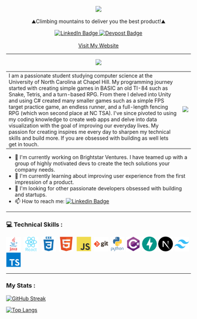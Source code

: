 <div id="header" align="center">
  <img src="https://media3.giphy.com/media/v1.Y2lkPTc5MGI3NjExMW02Z3ptM3dodXhuYXV2cGx5NWdvaHFnN2t0bzJzOGlscWNudHA4biZlcD12MV9pbnRlcm5hbF9naWZfYnlfaWQmY3Q9Zw/QWShJYsXPeCSasM0Hb/giphy.gif" width="200"/>
  <p>⛰️Climbing mountains to deliver you the best product!⛰️</p>
</div>

<div id="badges" align="center">
  <a href="https://www.linkedin.com/in/nathan-santiago/">
      <img src="https://img.shields.io/badge/LinkedIn-blue?style=for-the-badge&logo=linkedin&logoColor=white" alt="LinkedIn Badge"/>
  </a>
  <a href="https://devpost.com/santiagonathan9254?ref_content=user-portfolio&ref_feature=portfolio&ref_medium=global-nav">
    <img src="https://img.shields.io/badge/Devpost-purple?style=for-the-badge&logo=devpost&logoColor=white" alt="Devpost Badge"/>
  </a>
  <br>
  <img src="https://komarev.com/ghpvc/?username=nathansantiago&style=flat-square&color=blue" alt=""/>
  <br>
  <a href="https://santiagonathan.com" target="_blank"> Visit My Website</a>
</div>

---

<div align="center"> <img src="https://github.com/BrunnerLivio/brunnerlivio/blob/master/images/welcome.png?raw=true" max-width="100%"/> </div>

<table>
  <tr>
    <td>
      I am a passionate student studying computer science at the University of North Carolina at Chapel Hill. My programming journey started with creating simple games in BASIC an old TI-84 such as Snake, Tetris, and a turn-based RPG. From there I delved into Unity and using C# created many smaller games such as a simple FPS target practice game, an endless runner, and a full-length fencing RPG (which won second place at NC TSA). I've since pivoted to using my coding knowledge to create web apps and delve into data visualization with the goal of improving our everyday lives. My passion for creating inspires me every day to sharpen my technical skills and build more. If you are obsessed with building as well lets get in touch.
    </td>
    <td>
      <img src="https://media2.giphy.com/media/v1.Y2lkPTc5MGI3NjExdDVlamQ0b3Y3enl5bndsMmM2dHhhbDF1ZmNhajN2aWtvcTNkMncybCZlcD12MV9pbnRlcm5hbF9naWZfYnlfaWQmY3Q9Zw/zPdwt79PXjMEo/giphy.gif" width="300"/>
    </td>
  </tr>
</table>

- 🔭 I'm currently working on Brightstar Ventures. I have teamed up with a group of highly motivated devs to create the tech solutions your company needs.
- 🌱 I'm currently learning about improving user experience from the first impression of a product.
- 🤔 I'm looking for other passionate developers obsessed with building and startups.
- 📫 How to reach me: [![Linkedin Badge](https://img.shields.io/badge/-Nathan_Santiago-blue?style=flat&logo=Linkedin&logoColor=white)](https://www.linkedin.com/in/nathan-santiago/)

---

### 💻 Technical Skills :

<div id="languages">
  <img src="https://github.com/devicons/devicon/blob/master/icons/java/java-original-wordmark.svg" title="Java" alt="Java" width="40" height="40"/>&nbsp;
  <img src="https://github.com/devicons/devicon/blob/master/icons/react/react-original-wordmark.svg" title="React" alt="React" width="40" height="40"/>&nbsp;
  <img src="https://github.com/devicons/devicon/blob/master/icons/css3/css3-plain-wordmark.svg"  title="CSS3" alt="CSS" width="40" height="40"/>&nbsp;
  <img src="https://github.com/devicons/devicon/blob/master/icons/html5/html5-original.svg" title="HTML5" alt="HTML" width="40" height="40"/>&nbsp;
  <img src="https://github.com/devicons/devicon/blob/master/icons/javascript/javascript-original.svg" title="JavaScript" alt="JavaScript" width="40" height="40"/>&nbsp;
  <img src="https://github.com/devicons/devicon/blob/master/icons/git/git-original-wordmark.svg" title="Git" **alt="Git" width="40" height="40"/>
  <img src="https://github.com/devicons/devicon/blob/master/icons/python/python-original-wordmark.svg" title="Python" **alt="Python" width="40" height="40"/>
  <img src="https://github.com/devicons/devicon/blob/master/icons/csharp/csharp-original.svg" title="C#" **alt="C#" width="40" height="40"/>
  <img src="https://github.com/devicons/devicon/blob/master/icons/fastapi/fastapi-original.svg" title="FastAPI" **alt="FastAPI" width="40" height="40"/>
  <img src="https://github.com/devicons/devicon/blob/master/icons/nextjs/nextjs-original.svg" title="NextJS" **alt="NextJS" width="40" height="40"/>
  <img src="https://github.com/devicons/devicon/blob/master/icons/tailwindcss/tailwindcss-original.svg" title="TailwindCSS" **alt="TailwindCSS" width="40" height="40"/>
  <img src="https://github.com/devicons/devicon/blob/master/icons/typescript/typescript-original.svg" title="Typescript" **alt="Typescript" width="40" height="40"/>
</div>

---

### My Stats :

[![GitHub Streak](https://github-readme-streak-stats.herokuapp.com?user=nathansantiago&theme=dark&hide_border=true)](https://git.io/streak-stats)

[![Top Langs](https://github-readme-stats.vercel.app/api/top-langs/?username=nathansantiago&layout=compact&theme=dark&hide_border=true)](https://github.com/anuraghazra/github-readme-stats)

